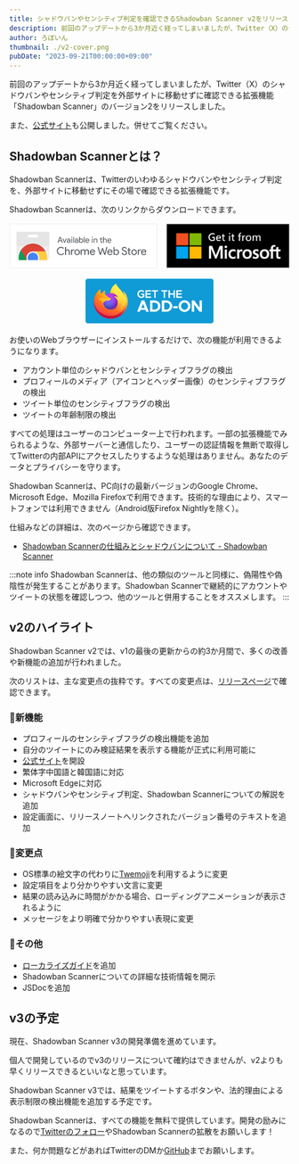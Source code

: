 ```yaml
---
title: シャドウバンやセンシティブ判定を確認できるShadowban Scanner v2をリリースしました
description: 前回のアップデートから3か月近く経ってしまいましたが、Twitter（X）のシャドウバンやセンシティブ判定を外部サイトに移動せずに確認できる拡張機能「Shadowban Scanner」のバージョン2をリリースしました。Shadowban Scanner v2では、v1の最後の更新からの約3か月間で、多くの改善や新機能の追加が行われました。
author: ろぼいん
thumbnail: ./v2-cover.png
pubDate: "2023-09-21T00:00:00+09:00"
---
```


前回のアップデートから3か月近く経ってしまいましたが、Twitter（X）のシャドウバンやセンシティブ判定を外部サイトに移動せずに確認できる拡張機能「Shadowban Scanner」のバージョン2をリリースしました。

また、[公式サイト](https://robot-inventor.github.io/shadowban-scanner/)も公開しました。併せてご覧ください。

## Shadowban Scannerとは？

Shadowban Scannerは、Twitterのいわゆるシャドウバンやセンシティブ判定を、外部サイトに移動せずにその場で確認できる拡張機能です。

Shadowban Scannerは、次のリンクからダウンロードできます。

<div id="extension-badge-container">

[![Chrome](./chrome.svg)](https://chrome.google.com/webstore/detail/enlganfikppbjhabhkkilafmkhifadjd/)
[![Edge](./Edge.svg)](https://microsoftedge.microsoft.com/addons/detail/shadowban-scanner/kfeecmboomhggeeceipnbbdjmhjoccbl)
[![Firefox](./Firefox.svg)](https://addons.mozilla.org/firefox/addon/shadowban-scanner/)

</div>
<style>
#extension-badge-container p {
  display: flex;
  flex-direction: row;
  align-items: center;
  justify-content: center;
  flex-wrap: wrap;
  gap: 1rem;
  margin: 1rem 0;
}
#extension-badge-container img {
  width: auto;
  height: 5rem;
}
</style>

お使いのWebブラウザーにインストールするだけで、次の機能が利用できるようになります。

- アカウント単位のシャドウバンとセンシティブフラグの検出
- プロフィールのメディア（アイコンとヘッダー画像）のセンシティブフラグの検出
- ツイート単位のセンシティブフラグの検出
- ツイートの年齢制限の検出

すべての処理はユーザーのコンピューター上で行われます。一部の拡張機能でみられるような、外部サーバーと通信したり、ユーザーの認証情報を無断で取得してTwitterの内部APIにアクセスしたりするような処理はありません。あなたのデータとプライバシーを守ります。

Shadowban Scannerは、PC向けの最新バージョンのGoogle Chrome、Microsoft Edge、Mozilla Firefoxで利用できます。技術的な理由により、スマートフォンでは利用できません（Android版Firefox Nightlyを除く）。

仕組みなどの詳細は、次のページから確認できます。

- [Shadowban Scannerの仕組みとシャドウバンについて - Shadowban Scanner](https://github.com/Robot-Inventor/shadowban-scanner/blob/main/doc/ja/about-shadowban.md)

:::note info
Shadowban Scannerは、他の類似のツールと同様に、偽陽性や偽陰性が発生することがあります。Shadowban Scannerで継続的にアカウントやツイートの状態を確認しつつ、他のツールと併用することをオススメします。
:::

## v2のハイライト

Shadowban Scanner v2では、v1の最後の更新からの約3か月間で、多くの改善や新機能の追加が行われました。

次のリストは、主な変更点の抜粋です。すべての変更点は、[リリースページ](https://github.com/Robot-Inventor/shadowban-scanner/releases/tag/v2.0.0)で確認できます。

### 🎉新機能

- プロフィールのセンシティブフラグの検出機能を追加
- 自分のツイートにのみ検証結果を表示する機能が正式に利用可能に
- [公式サイト](https://robot-inventor.github.io/shadowban-scanner/)を開設
- 繁体字中国語と韓国語に対応
- Microsoft Edgeに対応
- シャドウバンやセンシティブ判定、Shadowban Scannerについての解説を追加
- 設定画面に、リリースノートへリンクされたバージョン番号のテキストを追加

### 🔧変更点

- OS標準の絵文字の代わりに[Twemoji](https://twemoji.twitter.com/)を利用するように変更
- 設定項目をより分かりやすい文言に変更
- 結果の読み込みに時間がかかる場合、ローディングアニメーションが表示されるように
- メッセージをより明確で分かりやすい表現に変更

### 📝その他

- [ローカライズガイド](https://github.com/Robot-Inventor/shadowban-scanner/blob/main/doc/localization.md)を追加
- Shadowban Scannerについての詳細な技術情報を開示
- JSDocを追加

## v3の予定

現在、Shadowban Scanner v3の開発準備を進めています。

個人で開発しているのでv3のリリースについて確約はできませんが、v2よりも早くリリースできるといいなと思っています。

Shadowban Scanner v3では、結果をツイートするボタンや、法的理由による表示制限の検出機能を追加する予定です。

Shadowban Scannerは、すべての機能を無料で提供しています。開発の励みになるので[Twitterのフォロー](https://twitter.com/keita_roboin)やShadowban Scannerの拡散をお願いします！

また、何か問題などがあればTwitterのDMか[GitHub](https://github.com/Robot-Inventor/shadowban-scanner)までお願いします。
